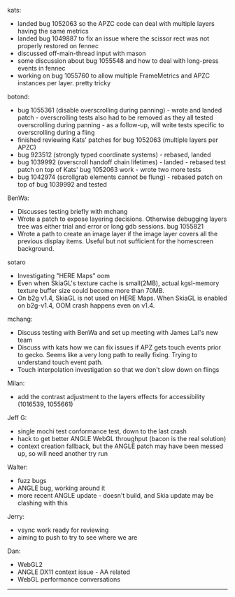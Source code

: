 kats:
* landed bug 1052063 so the APZC code can deal with multiple layers having the same metrics
* landed bug 1049887 to fix an issue where the scissor rect was not properly restored on fennec
* discussed off-main-thread input with mason
* some discussion about bug 1055548 and how to deal with long-press events in fennec
* working on bug 1055760 to allow multiple FrameMetrics and APZC instances per layer. pretty tricky

botond:
  - bug 1055361 (disable overscrolling during panning)
         - wrote and landed patch
         - overscrolling tests also had to be removed as they all tested overscrolling during panning
            - as a follow-up, will write tests specific to overscrolling during a fling
  - finished reviewing Kats' patches for bug 1052063 (multiple layers per APZC)
  - bug 923512 (strongly typed coordinate systems)
         - rebased, landed
  - bug 1039992 (overscroll handoff chain lifetimes)
         - landed
         - rebased test patch on top of Kats' bug 1052063 work
         - wrote two more tests
  - bug 1042974 (scrollgrab elements cannot be flung)
         - rebased patch on top of bug 1039992 and tested



BenWa:
* Discusses testing briefly with mchang
* Wrote a patch to expose layering decisions. Otherwise debugging layers tree was either trial and error or long gdb sessions. bug 1055821
* Wrote a path to create an image layer if the image layer covers all the previous display items. Useful but not sufficient for the homescreen background.

sotaro
* Investigating "HERE Maps” oom
* Even when SkiaGL's texture cache is small(2MB), actual kgsl-memory texture buffer size could become more than 70MB.
* On b2g v1.4, SkiaGL is not used on HERE Maps. When SkiaGL is enabled on b2g-v1.4, OOM crash happens even on v1.4.

mchang:
* Discuss testing with BenWa and set up meeting with James Lal's new team
* Discuss with kats how we can fix issues if APZ gets touch events prior to gecko. Seems like a very long path to really fixing. Trying to understand touch event path.
* Touch interpolation investigation so that we don't slow down on flings

Milan:
* add the contrast adjustment to the layers effects for accessibility (1016539, 1055661)

Jeff G:
* single mochi test conformance test, down to the last crash
* hack to get better ANGLE WebGL throughput (bacon is the real solution)
* context creation fallback, but the ANGLE patch may have been messed up, so will need another try run

Walter:
* fuzz bugs
* ANGLE bug, working around it
* more recent ANGLE update - doesn't build, and Skia update may be clashing with this

Jerry:
* vsync work ready for reviewing
* aiming to push to try to see where we are

Dan:
* WebGL2
* ANGLE DX11 context issue - AA related
* WebGL performance conversations

________________


